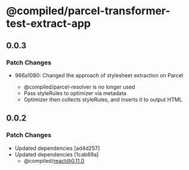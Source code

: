 # @compiled/parcel-transformer-test-extract-app

## 0.0.3

### Patch Changes

- 966a1080: Changed the approach of stylesheet extraction on Parcel

  - @compiled/parcel-resolver is no longer used
  - Pass styleRules to optimizer via metadata
  - Optimizer then collects styleRules, and inserts it to output HTML

## 0.0.2

### Patch Changes

- Updated dependencies [ad4d257]
- Updated dependencies [1cab89a]
  - @compiled/react@0.11.0
